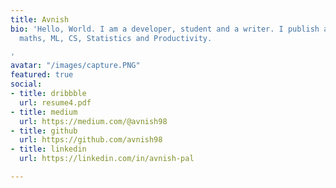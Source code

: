 ```yaml
---
title: Avnish
bio: 'Hello, World. I am a developer, student and a writer. I publish articles on
  maths, ML, CS, Statistics and Productivity.

'
avatar: "/images/capture.PNG"
featured: true
social:
- title: dribbble
  url: resume4.pdf
- title: medium
  url: https://medium.com/@avnish98
- title: github
  url: https://github.com/avnish98
- title: linkedin
  url: https://linkedin.com/in/avnish-pal

---
```

